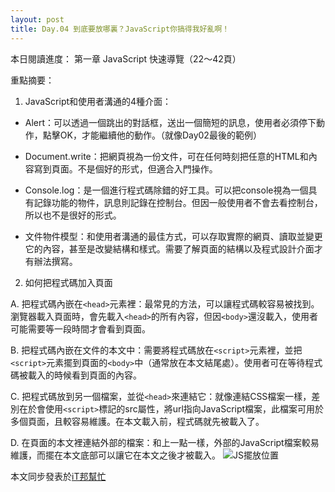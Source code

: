 ```yaml
---
layout: post
title: Day.04 到底要放哪裏？JavaScript你搞得我好亂啊！
---
```

本日閱讀進度：
第一章 JavaScript 快速導覽（22～42頁）

重點摘要：
1. JavaScript和使用者溝通的4種介面：

  - Alert：可以透過一個跳出的對話框，送出一個簡短的訊息，使用者必須停下動作，點擊OK，才能繼續他的動作。（就像Day02最後的範例）

  <!-- more -->

  - Document.write：把網頁視為一份文件，可在任何時刻把任意的HTML和內容寫到頁面。不是個好的形式，但適合入門操作。

  - Console.log：是一個進行程式碼除錯的好工具。可以把console視為一個具有記錄功能的物件，訊息則記錄在控制台。但因一般使用者不會去看控制台，所以也不是很好的形式。

  - 文件物件模型：和使用者溝通的最佳方式，可以存取實際的網頁、讀取並變更它的內容，甚至是改變結構和樣式。需要了解頁面的結構以及程式設計介面才有辦法撰寫。


2. 如何把程式碼加入頁面

  A. 把程式碼內嵌在`<head>`元素裡：最常見的方法，可以讓程式碼較容易被找到。瀏覽器載入頁面時，會先載入`<head>`的所有內容，但因`<body>`還沒載入，使用者可能需要等一段時間才會看到頁面。

  B. 把程式碼內嵌在文件的本文中：需要將程式碼放在`<script>`元素裡，並把`<script>`元素擺到頁面的`<body>`中（通常放在本文結尾處）。使用者可在等待程式碼被載入的時候看到頁面的內容。

  C. 把程式碼放到另一個檔案，並從`<head>`來連結它：就像連結CSS檔案一樣，差別在於會使用`<script>`標記的src屬性，將url指向JavaScript檔案，此檔案可用於多個頁面，且較容易維護。在本文載入前，程式碼就先被載入了。

  D. 在頁面的本文裡連結外部的檔案：和上一點一樣，外部的JavaScript檔案較易維護，而擺在本文底部可以讓它在本文之後才被載入。
![JS擺放位置](https://i.imgur.com/n1Ljuks.png)


本文同步發表於[iT邦幫忙](https://ithelp.ithome.com.tw/articles/10217269)
